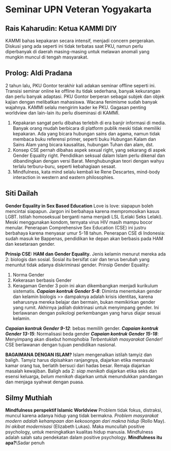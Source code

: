 # Seminar UPN Veteran Yogyakarta
## Rais Kaharudin: Ketua KAMMI DIY
KAMMI bahas kepakaran secara intensif, menjadi concern pergerakan. Diskusi yang ada seperti ini tidak terbatas saat PKU, namun perlu diperbanyak di daerah masing-masing untuk melawan anomali yang mungkin muncul di tengah masyarakat. 

## Prolog: Aldi Pradana
2 tahun lalu, PKU Gontor terakhir kali adakan seminar offline seperti ini. Transisi seminar online ke offline itu tidak sederhana, banyak kekurangan dan perlu banyak adaptasi.
PKU Gontor berperan sebagai subjek dan objek kajian dengan melibatkan mahasiswa. 
Wacana fenimisme sudah banyak wajahnya. KAMMI selalu mengirim kader ke PKU. Gagasan penting worldview dan lain-lain itu perlu diseminasi di KAMMI. 
1. Kepakaran sangat perlu dibahas terlebih di era banjir informasi di media. Banyak orang mudah berbicara di platform publik meski tidak memiliki kepakaran. Ada yang bicara hubungan sains dan agama, namun tidak membaca buku referensi primer, seperti buku Hubungan Kalam dan Sains Alam yang bicara kausalitas, hubungan Tuhan dan alam, dst. 
2. Konsep CSE pernah dibahas aspek sexual right, yang sekarang di aspek Gender Equality right. Pendidikan seksual dalam Islam perlu dikenal dan dibandingkan dengan versi Barat. Menghubungkan teori dengan wahyu terlalu terburu-buru, seperti kebahagiaan sesaat.
3. Mindfulness, kata mind selalu kembali ke Rene Descartes, mind-body interaction in western and eastern philosophies.

## Siti Dailah
**Gender Equality in Sex Based Education**
Love is love: siapapun boleh mencintai siapapun.
Jargon ini berbahaya karena mempromosikan kasus LGBT. Istilah homoseksual berganti nama menjadi LSL (Lelaki Seks Lelaki). Meski menggunakan kondom, ternyata virus HIV masih mampu bocor menular. Penerapan Comprehensive Sex Education (CSE) ini justru berbahaya karena menyasar umur 5-18 tahun. 
Penerapan CSE di Indonesia: sudah masuk ke Bappenas, pendidikan ke depan akan berbasis pada HAM dan kesetaraan gender.

**Prinsip CSE: HAM dan Gender Equality.**
Jenis kelamin menurut mereka ada 2: biologis dan sosial. Sosial itu bersifat cair dan terus berubah yang menuntut tidak adanya diskriminasi gender. 
Prinsip Gender Equality: 
1. Norma Gender
2. Kekerasan berbasis Gender
3. Keragaman Gender
3 poin ini akan dikembangkan menjadi kurikulum sistematis.
***Capaian kontruk Gender 5-8***: Diminta menentukan gender dan kelamin biologis >> dampaknya adalah krisis identitas, karena seharusnya mereka belajar dan bermain, bukan memikirkan gender yang rumit. Akhirnya jadilah doktrinasi untuk menyimpang gender. Ini berlawanan dengan psikologi perkembangan yang harus diajar sesuai kelamin.

***Capaian kontruk Gender 9-12***: bebas memilih gender.
***Capaian kontruk Gender 13-15***: Normalisasi beda gender
***Capaian kontruk Gender 15-18***: Menyimpang akan disebut homophobia
*Terbentuklah masyarakat Gender!*
CSE berlawanan dengan tujuan pendidikan nasional.

**BAGAIMANA DENGAN ISLAM?**
Islam mengenalkan istilah tamyiz dan baligh. Tamyiz harus dipisahkan ranjangnya, diajarkan etika memasuki kamar orang tua, berlatih bersuci dari hadas besar. Remaja diajarkan masalah kewajiban. Baligh ada 2: *siap menikah* diajarkan etika seks dan esensi keluarga, *belum menikah* diajarkan untuk menundukkan pandangan dan menjaga syahwat dengan puasa.

## Silmy Muthiah
**Mindfulness perspektif Islamic Worldview**
Problem tidak fokus, distraksi, muncul karena adanya hidup yang tidak bermakna.
*Problem masyarakat modern adalah kehampaan dan  kekosongan dari makna hidup* (Rollo May).
*Ini akibat modernisasi* (Elizabeth Lukas).
Maka muncullah positive psychology, untuk meningkatkan kualitas hidup manusia. Mindfulness adalah salah satu pendekatan dalam positive psychology.
**Mindfulness itu apa?**\Sadar penuh